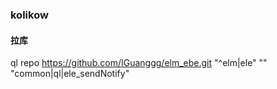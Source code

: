 ### kolikow
#### 拉库 
ql repo https://github.com/IGuanggg/elm_ebe.git "^elm|ele" "" "common|ql|ele_sendNotify"


